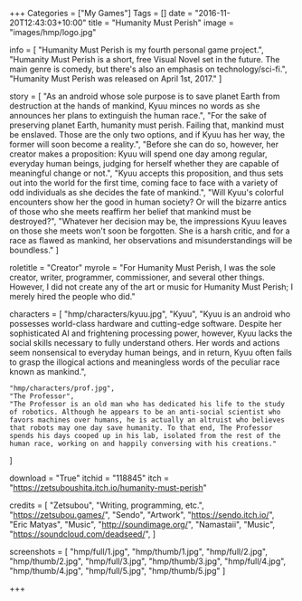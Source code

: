 +++
Categories = ["My Games"]
Tags = []
date = "2016-11-20T12:43:03+10:00"
title = "Humanity Must Perish"
image = "images/hmp/logo.jpg"

info = [
	"Humanity Must Perish is my fourth personal game project.",
	"Humanity Must Perish is a short, free Visual Novel set in the future. The main genre is comedy, but there's also an emphasis on technology/sci-fi.",
	"Humanity Must Perish was released on April 1st, 2017."
]

story = [
	"​As an android whose sole purpose is to save planet Earth from destruction at the hands of mankind, Kyuu minces no words as she announces her plans to extinguish the human race.",
	"For the sake of preserving planet Earth, humanity must perish. Failing that, mankind must be enslaved. Those are the only two options, and if Kyuu has her way, the former will soon become a reality.",
	"Before she can do so, however, her creator makes a proposition: Kyuu will spend one day among regular, everyday human beings, judging for herself whether they are capable of meaningful change or not.",
	"Kyuu accepts this proposition, and thus sets out into the world for the first time, coming face to face with a variety of odd individuals as she decides the fate of mankind.",
	"Will Kyuu's colorful encounters show her the good in human society? Or will the bizarre antics of those who she meets reaffirm her belief that mankind must be destroyed?",
	"Whatever her decision may be, the impressions Kyuu leaves on those she meets won't soon be forgotten. She is a harsh critic, and for a race as flawed as mankind, her observations and misunderstandings will be boundless."
]

roletitle = "Creator"
myrole = "For Humanity Must Perish, I was the sole creator, writer, programmer, commissioner, and several other things. However, I did not create any of the art or music for Humanity Must Perish; I merely hired the people who did."

characters = [
	"hmp/characters/kyuu.jpg",
	"Kyuu",
	"Kyuu is an android who possesses world-class hardware and cutting-edge software. Despite her sophisticated AI and frightening processing power, however, Kyuu lacks the social skills necessary to fully understand others. Her words and actions seem nonsensical to everyday human beings, and in return, Kyuu often fails to grasp the illogical actions and meaningless words of the peculiar race known as mankind.",

	"hmp/characters/prof.jpg",
	"The Professor",
	"The Professor is an old man who has dedicated his life to the study of robotics. Although he appears to be an anti-social scientist who favors machines over humans, he is actually an altruist who believes that robots may one day save humanity. To that end, The Professor spends his days cooped up in his lab, isolated from the rest of the human race, working on and happily conversing with his creations."
]

download = "True"
itchid = "118845"
itch = "https://zetsuboushita.itch.io/humanity-must-perish"

credits = [
	"Zetsubou", "Writing, programming, etc.", "https://zetsubou.games/",
	"Sendo", "Artwork", "https://sendo.itch.io/",
	"Eric Matyas", "Music", "http://soundimage.org/",
	"Namastaii", "Music", "https://soundcloud.com/deadseed/",
]

screenshots = [
	"hmp/full/1.jpg", "hmp/thumb/1.jpg",
	"hmp/full/2.jpg", "hmp/thumb/2.jpg",
	"hmp/full/3.jpg", "hmp/thumb/3.jpg",
	"hmp/full/4.jpg", "hmp/thumb/4.jpg",
	"hmp/full/5.jpg", "hmp/thumb/5.jpg"
]

+++
